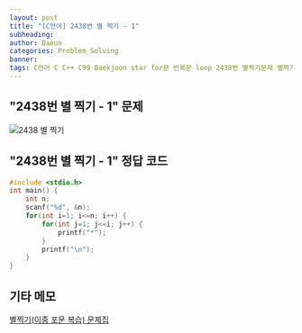 ```yaml
---
layout: post
title: "[C언어] 2438번 별 찍기 - 1"
subheading: 
author: Daeun
categories: Problem_Solving
banner:
tags: C언어 C C++ C99 Baekjoon star for문 반복문 loop 2438번 별찍기문제 별찍기문제집
---
```


## "2438번 별 찍기 - 1" 문제
![2438 별 찍기](https://user-images.githubusercontent.com/79370538/219665558-1e8cd24f-155d-4ae2-b683-02b7ebff381e.png)

## "2438번 별 찍기 - 1" 정답 코드
```c
#include <stdio.h>
int main() {
	int n;
	scanf("%d", &n);
	for(int i=1; i<=n; i++) {
		for(int j=1; j<=i; j++) {
			printf("*");
		}
		printf("\n");
	}                       
}
```

## 기타 메모
[별찍기(이중 포문 복습) 문제집](https://www.acmicpc.net/workbook/view/11093)